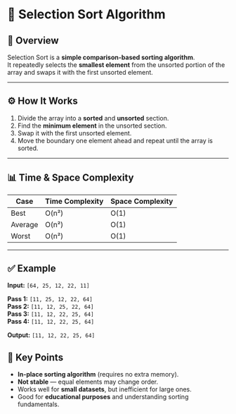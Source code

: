 # 🎯 Selection Sort Algorithm

## 📘 Overview
Selection Sort is a **simple comparison-based sorting algorithm**.  
It repeatedly selects the **smallest element** from the unsorted portion of the array and swaps it with the first unsorted element.

---

## ⚙️ How It Works
1. Divide the array into a **sorted** and **unsorted** section.  
2. Find the **minimum element** in the unsorted section.  
3. Swap it with the first unsorted element.  
4. Move the boundary one element ahead and repeat until the array is sorted.

---

## 📊 Time & Space Complexity

| Case | Time Complexity | Space Complexity |
|------|------------------|------------------|
| Best | O(n²) | O(1) |
| Average | O(n²) | O(1) |
| Worst | O(n²) | O(1) |

---

## ✅ Example
**Input:** `[64, 25, 12, 22, 11]`

**Pass 1:** `[11, 25, 12, 22, 64]`  
**Pass 2:** `[11, 12, 25, 22, 64]`  
**Pass 3:** `[11, 12, 22, 25, 64]`  
**Pass 4:** `[11, 12, 22, 25, 64]`

**Output:** `[11, 12, 22, 25, 64]`



## 🧠 Key Points
- **In-place sorting algorithm** (requires no extra memory).  
- **Not stable** — equal elements may change order.  
- Works well for **small datasets**, but inefficient for large ones.  
- Good for **educational purposes** and understanding sorting fundamentals.

